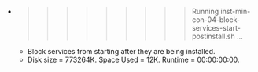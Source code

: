 * >>>>>>>>> Running inst-min-con-04-block-services-start-postinstall.sh ...
  * Block services from starting after they are being installed.
  * Disk size = 773264K. Space Used = 12K. Runtime = 00:00:00:00.
